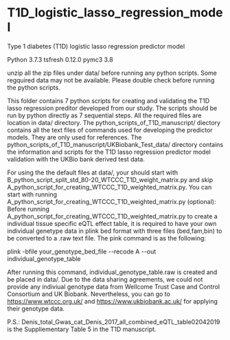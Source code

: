 # T1D_logistic_lasso_regression_model
Type 1 diabetes (T1D) logistic lasso regression predictor model

Python 3.7.3
tsfresh                   0.12.0
pymc3                     3.8

unzip all the zip files under data/ before running any python scripts. 
Some regquired data may not be available. Please double check before running the python scripts.

This folder contains 7 python scripts for creating and validating the T1D lasso regression preditor developed from our study. The scripts should be run by python directly as 7 sequential steps. All the required files are location in data/ directory. The python_scripts_of_T1D_manuscript/ diectory contains all the text files of commands used for developing the predictor models. They are only used for references. The python_scripts_of_T1D_manuscript/UKBiobank_Test_data/ directory contains the information and scripts for the T1D lasso regression predictor model validation with the UKBio bank derived test data. 

For using the the default files at data/, your should start with B_python_script_split_std_80-20_WTCCC_T1D_weight_matrix.py and skip A_python_script_for_creating_WTCCC_T1D_weighted_matrix.py.
You can start with running A_python_script_for_creating_WTCCC_T1D_weighted_matrix.py (optional):
Before running A_python_script_for_creating_WTCCC_T1D_weighted_matrix.py to create a individual tissue specific eQTL effect table, it is required to have your own individual genetype data in plink bed format with three files (bed,fam,bin) to be converted to a .raw text file. The pink command is as the following:

plink -bfile your_genotype_bed_file --recode A  --out individual_genotype_table

After running this command, individual_genotype_table.raw is created and be placed in data/. Due to the data sharing agreements, we could not provide any indiviual genotype data from Wellcome Trust Case and Control Consortium and UK Biobank. Nevertheless, you can go to https://www.wtccc.org.uk/ and https://www.ukbiobank.ac.uk/ for applying their genotype data. 

P.S.: Denis_total_Gwas_cat_Denis_2017_all_combined_eQTL_table02042019 is the Suppliementary Table 5 in the T1D manuscript.
